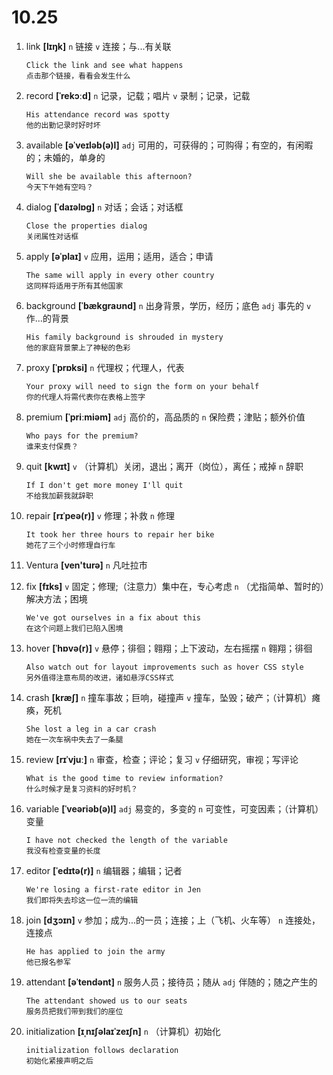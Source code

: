 # 10.25

1. link **[lɪŋk]** `n` 链接 `v` 连接；与...有关联

   ```
   Click the link and see what happens
   点击那个链接，看看会发生什么
   ```

2. record **[ˈrekɔːd]** `n` 记录，记载；唱片 `v` 录制；记录，记载

   ```
   His attendance record was spotty
   他的出勤记录时好时坏
   ```

3. available **[əˈveɪləb(ə)l]** `adj` 可用的，可获得的；可购得；有空的，有闲暇的；未婚的，单身的

   ```
   Will she be available this afternoon?
   今天下午她有空吗？
   ```

4. dialog **[ˈdaɪəlɒɡ]** `n` 对话；会话；对话框

   ```
   Close the properties dialog
   关闭属性对话框
   ```

5. apply **[əˈplaɪ]** `v` 应用，运用；适用，适合；申请

   ```
   The same will apply in every other country
   这同样将适用于所有其他国家
   ```

6. background **[ˈbækɡraʊnd]** `n` 出身背景，学历，经历；底色 `adj` 事先的 `v` 作...的背景

   ```
   His family background is shrouded in mystery
   他的家庭背景蒙上了神秘的色彩
   ```

7. proxy **[ˈprɒksi]** `n` 代理权；代理人，代表

   ```
   Your proxy will need to sign the form on your behalf
   你的代理人将需代表你在表格上签字
   ```

8. premium **[ˈpriːmiəm]** `adj` 高价的，高品质的 `n` 保险费；津贴；额外价值

   ```
   Who pays for the premium?
   谁来支付保费？
   ```

9. quit **[kwɪt]** `v` （计算机）关闭，退出；离开（岗位），离任；戒掉 `n` 辞职

   ```
   If I don't get more money I'll quit
   不给我加薪我就辞职
   ```

10. repair **[rɪˈpeə(r)]** `v` 修理；补救 `n` 修理

    ```
    It took her three hours to repair her bike
    她花了三个小时修理自行车
    ```

11. Ventura **[ven'turə]** `n` 凡吐拉市

12. fix **[fɪks]** `v` 固定；修理;（注意力）集中在，专心考虑 `n` （尤指简单、暂时的）解决方法；困境

    ```
    We've got ourselves in a fix about this
    在这个问题上我们已陷入困境
    ```

13. hover **[ˈhɒvə(r)]** `v` 悬停；徘徊；翱翔；上下波动，左右摇摆 `n` 翱翔；徘徊

    ```
    Also watch out for layout improvements such as hover CSS style
    另外值得注意布局的改进，诸如悬浮CSS样式
    ```

14. crash **[kræʃ]** `n` 撞车事故；巨响，碰撞声 `v` 撞车，坠毁；破产；（计算机）瘫痪，死机

    ```
    She lost a leg in a car crash
    她在一次车祸中失去了一条腿
    ```

15. review **[rɪˈvjuː]** `n` 审查，检查；评论；复习 `v` 仔细研究，审视；写评论

    ```
    What is the good time to review information?
    什么时候才是复习资料的好时机？
    ```

16. variable **[ˈveəriəb(ə)l]** `adj` 易变的，多变的 `n` 可变性，可变因素；（计算机）变量

    ```
    I have not checked the length of the variable
    我没有检查变量的长度
    ```

17. editor **[ˈedɪtə(r)]** `n` 编辑器；编辑；记者

    ```
    We're losing a first-rate editor in Jen
    我们即将失去珍这一位一流的编辑
    ```

18. join **[dʒɔɪn]** `v` 参加；成为...的一员；连接；上（飞机、火车等） `n` 连接处，连接点

    ```
    He has applied to join the army
    他已报名参军
    ```

19. attendant **[əˈtendənt]** `n` 服务人员；接待员；随从 `adj` 伴随的；随之产生的

    ```
    The attendant showed us to our seats
    服务员把我们带到我们的座位
    ```

20. initialization **[ɪˌnɪʃəlaɪˈzeɪʃn]** `n` （计算机）初始化
    ```
    initialization follows declaration
    初始化紧接声明之后
    ```
